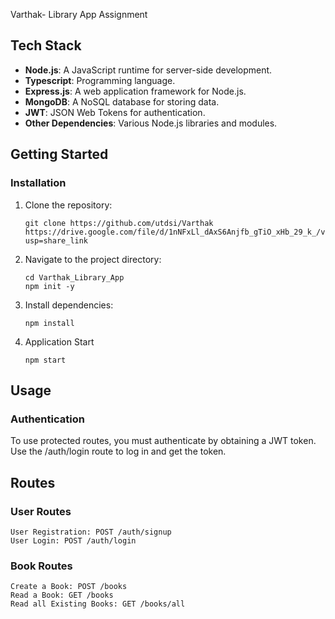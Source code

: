 Varthak- Library App Assignment 

## Tech Stack

- **Node.js**: A JavaScript runtime for server-side development.
- **Typescript**: Programming language.
- **Express.js**: A web application framework for Node.js.
- **MongoDB**: A NoSQL database for storing data.
- **JWT**: JSON Web Tokens for authentication.
- **Other Dependencies**: Various Node.js libraries and modules.


## Getting Started

### Installation

1. Clone the repository:

   ```
   git clone https://github.com/utdsi/Varthak
   https://drive.google.com/file/d/1nNFxLl_dAxS6Anjfb_gTiO_xHb_29_k_/view?usp=share_link
   
2. Navigate to the project directory:
   ```
   cd Varthak_Library_App
   npm init -y
   ```
   
3. Install dependencies:
   ```
   npm install 
   ```

4. Application Start
   ```
   npm start
   ```


## Usage
### Authentication
To use protected routes, you must authenticate by obtaining a JWT token. Use the /auth/login route to log in and get the token.


## Routes
### User Routes
```
User Registration: POST /auth/signup
User Login: POST /auth/login
```
### Book Routes
```
Create a Book: POST /books
Read a Book: GET /books
Read all Existing Books: GET /books/all
```
